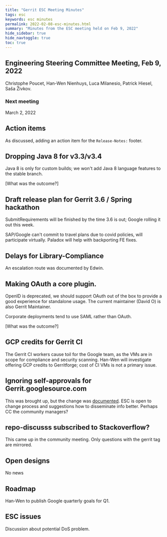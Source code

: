 ```yaml
---
title: "Gerrit ESC Meeting Minutes"
tags: esc
keywords: esc minutes
permalink: 2022-02-08-esc-minutes.html
summary: "Minutes from the ESC meeting held on Feb 9, 2022"
hide_sidebar: true
hide_navtoggle: true
toc: true
---
```


## Engineering Steering Committee Meeting, Feb 9, 2022

Christophe Poucet, Han-Wen Nienhuys, Luca Milanesio, Patrick Hiesel, Saša Živkov.

### Next meeting

March 2, 2022

## Action items

As discussed, adding an action item for the `Release-Notes:` footer.

## Dropping Java 8 for v3.3/v3.4

Java 8 is only for custom builds; we won't add Java 8 language
features to the stable branch.

[What was the outcome?]

## Draft release plan for Gerrit 3.6 / Spring hackathon

SubmitRequirements will be finished by the time 3.6 is out; Google
rolling it out this week.

SAP/Google can't commit to travel plans due to covid policies, will
participate virtually. Paladox will help with backporting FE fixes.

## Delays for Library-Compliance

An escalation route was documented by Edwin.

## Making OAuth a core plugin.

OpenID is deprecated, we should support OAuth out of the box to
provide a good experience for standalone usage. The current maintainer
(David O) is also Gerrit Maintainer.

Corporate deployments tend to use SAML rather than OAuth.

[What was the outcome?]

## GCP credits for Gerrit CI

The Gerrit CI workers cause toil for the Google team, as the VMs are
in scope for compliance and security scanning. Han-Wen will
investigate offering GCP credits to Gerritforge; cost of CI VMs is not
a primary issue.

## Ignoring self-approvals for Gerrit.googlesource.com

This was brought up, but the change was
[documented](https://www.gerritcodereview.com/2021-06-01-esc-minutes.html#accidental-breakage-of-the-conflicts-ui-in-v34).
ESC is open to change process and suggestions how to disseminate info
better. Perhaps CC the community managers?

## repo-discusss subscribed to Stackoverflow?

This came up in the community meeting. Only questions with the gerrit
tag are mirrored.

## Open designs

No news

## Roadmap

Han-Wen to publish Google quarterly goals for Q1.

## ESC issues

Discussion about potential DoS problem.




